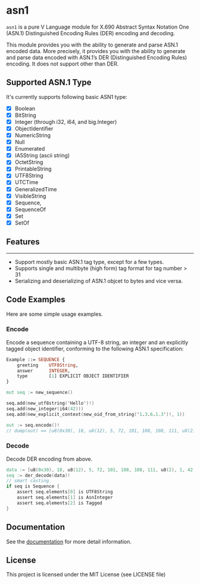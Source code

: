 # asn1
`asn1` is a pure V Language module for X.690 Abstract Syntax Notation One (ASN.1)
Distinguished Encoding Rules (DER) encoding and decoding.


This module provides you with the ability to generate and parse ASN.1 encoded data. 
More precisely, it provides you with the ability to generate and parse data encoded with ASN.1’s DER (Distinguished Encoding Rules) encoding. 
It does not support other than DER.

## Supported ASN.1 Type
It's currently supports following basic ASN1 type:
- [x] Boolean
- [x] BitString
- [x] Integer (through i32, i64, and big.Integer)
- [x] ObjectIdentifier
- [x] NumericString
- [x] Null
- [x] Enumerated
- [x] IA5String (ascii string)
- [x] OctetString
- [x] PrintableString
- [x] UTF8String
- [x] UTCTime
- [x] GeneralizedTime
- [x] VisibleString
- [x] Sequence, 
- [x] SequenceOf
- [x] Set
- [x] SetOf

## **Features**
--------------
* Support mostly basic ASN.1 tag type, except for a few types.
* Supports single and multibyte (high form) tag format for tag number > 31
* Serializing and deserializing of ASN.1 objcet to bytes and vice versa.


## Code Examples

Here are some simple usage examples. 

### Encode

Encode a sequence containing a UTF-8 string, an integer
and an explicitly tagged object identifier, conforming to the following
ASN.1 specification:

```asn.1
Example ::= SEQUENCE {
    greeting    UTF8String,
    answer      INTEGER,
    type        [1] EXPLICIT OBJECT IDENTIFIER
}
```

```v
mut seq := new_sequence()

seq.add(new_utf8string('Hello')!) 
seq.add(new_integer(i64(42))) 
seq.add(new_explicit_context(new_oid_from_string('1.3.6.1.3')!, 1))

out := seq.encode()!
// dump(out) == [u8(0x30), 18, u8(12), 5, 72, 101, 108, 108, 111, u8(2), 1, 42, u8(0xA1), 6, 6, 4, 43, 6, 1, 3]
```

### Decode

Decode DER encoding from above.

```v
data := [u8(0x30), 18, u8(12), 5, 72, 101, 108, 108, 111, u8(2), 1, 42, u8(0xA1), 6, 6, 4, 43, 6, 1, 3]
seq := der_decode(data)!
// smart casting
if seq is Sequence {
    assert seq.elements[0] is UTF8String
	assert seq.elements[1] is AsnInteger
	assert seq.elements[2] is Tagged
}
```


## Documentation
See the [documentation](DOCS.md) for more detail information.

## License

This project is licensed under the MIT License (see LICENSE file)
